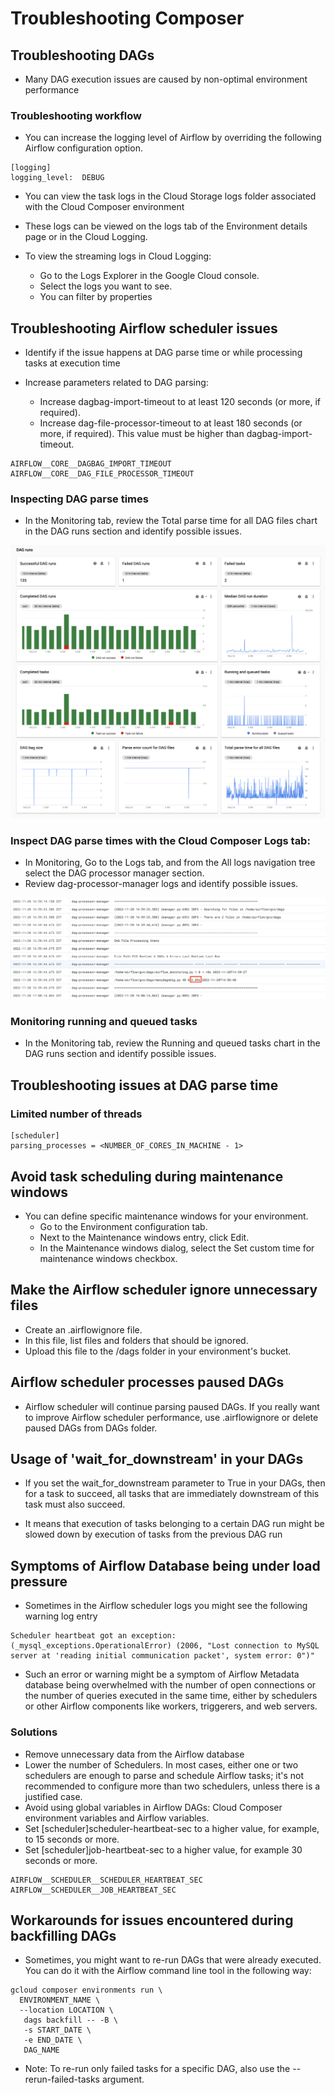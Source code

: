 # Troubleshooting Composer
## Troubleshooting DAGs

- Many DAG execution issues are caused by non-optimal environment performance

### Troubleshooting workflow
- You can increase the logging level of Airflow by overriding the following Airflow configuration option.
```
[logging]
logging_level:  DEBUG
```
- You can view the task logs in the Cloud Storage logs folder associated with the Cloud Composer environment
- These logs can be viewed on the logs tab of the Environment details page or in the Cloud Logging.

- To view the streaming logs in Cloud Logging:
   - Go to the Logs Explorer in the Google Cloud console.
   - Select the logs you want to see.
   - You can filter by properties

## Troubleshooting Airflow scheduler issues
- Identify if the issue happens at DAG parse time or while processing tasks at execution time

- Increase parameters related to DAG parsing:
   - Increase dagbag-import-timeout to at least 120 seconds (or more, if required).
   - Increase dag-file-processor-timeout to at least 180 seconds (or more, if required). This value must be higher than dagbag-import-timeout.
```
AIRFLOW__CORE__DAGBAG_IMPORT_TIMEOUT
AIRFLOW__CORE__DAG_FILE_PROCESSOR_TIMEOUT
```


### Inspecting DAG parse times
- In the Monitoring tab, review the Total parse time for all DAG files chart in the DAG runs section and identify possible issues.

![](img/11.png)

### Inspect DAG parse times with the Cloud Composer Logs tab:
- In Monitoring, Go to the Logs tab, and from the All logs navigation tree select the DAG processor manager section.
- Review dag-processor-manager logs and identify possible issues.

![](img/12.png)

### Monitoring running and queued tasks
- In the Monitoring tab, review the Running and queued tasks chart in the DAG runs section and identify possible issues.

## Troubleshooting issues at DAG parse time
### Limited number of threads
```
[scheduler]
parsing_processes = <NUMBER_OF_CORES_IN_MACHINE - 1>
```

## Avoid task scheduling during maintenance windows
- You can define specific maintenance windows for your environment.
   - Go to the Environment configuration tab.
   - Next to the Maintenance windows entry, click Edit.
   - In the Maintenance windows dialog, select the Set custom time for maintenance windows checkbox.


## Make the Airflow scheduler ignore unnecessary files
- Create an .airflowignore file.
- In this file, list files and folders that should be ignored.
- Upload this file to the /dags folder in your environment's bucket.

## Airflow scheduler processes paused DAGs
- Airflow scheduler will continue parsing paused DAGs. If you really want to improve Airflow scheduler performance, use .airflowignore or delete paused DAGs from DAGs folder.

## Usage of 'wait_for_downstream' in your DAGs
- If you set the wait_for_downstream parameter to True in your DAGs, then for a task to succeed, all tasks that are immediately downstream of this task must also succeed. 

- It means that execution of tasks belonging to a certain DAG run might be slowed down by execution of tasks from the previous DAG run

## Symptoms of Airflow Database being under load pressure
- Sometimes in the Airflow scheduler logs you might see the following warning log entry
```
Scheduler heartbeat got an exception: (_mysql_exceptions.OperationalError) (2006, "Lost connection to MySQL server at 'reading initial communication packet', system error: 0")"
```

- Such an error or warning might be a symptom of Airflow Metadata database being overwhelmed with the number of open connections or the number of queries executed in the same time, either by schedulers or other Airflow components like workers, triggerers, and web servers.

### Solutions
- Remove unnecessary data from the Airflow database
- Lower the number of Schedulers. In most cases, either one or two schedulers are enough to parse and schedule Airflow tasks; it's not recommended to configure more than two schedulers, unless there is a justified case.
- Avoid using global variables in Airflow DAGs: Cloud Composer environment variables and Airflow variables.
- Set [scheduler]scheduler-heartbeat-sec to a higher value, for example, to 15 seconds or more.
- Set [scheduler]job-heartbeat-sec to a higher value, for example 30 seconds or more.

```
AIRFLOW__SCHEDULER__SCHEDULER_HEARTBEAT_SEC
AIRFLOW__SCHEDULER__JOB_HEARTBEAT_SEC
```

## Workarounds for issues encountered during backfilling DAGs
- Sometimes, you might want to re-run DAGs that were already executed. You can do it with the Airflow command line tool in the following way:
```
gcloud composer environments run \
  ENVIRONMENT_NAME \
  --location LOCATION \
   dags backfill -- -B \
   -s START_DATE \
   -e END_DATE \
   DAG_NAME 
```

- Note: To re-run only failed tasks for a specific DAG, also use the --rerun-failed-tasks argument.

